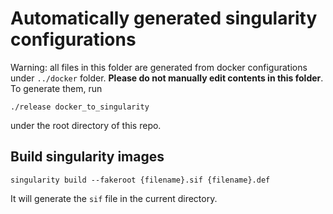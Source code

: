 # Automatically generated singularity configurations

Warning: all files in this folder are generated from docker configurations under `../docker` folder. **Please do not manually edit contents in this folder**. To generate them, run

```
./release docker_to_singularity
```

under the root directory of this repo.

## Build singularity images

```
singularity build --fakeroot {filename}.sif {filename}.def
```

It will generate the `sif` file in the current directory.
